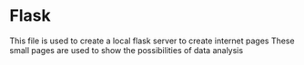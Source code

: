 # Flask
This file is used to create a local flask server to create internet pages
These small pages are used to show the possibilities of data analysis
